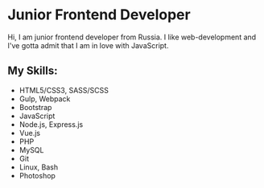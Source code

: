 # Junior Frontend Developer

Hi, I am junior frontend developer from Russia. I like web-development and I've gotta admit that I am in love with  JavaScript.

## My Skills: 

- HTML5/CSS3, SASS/SCSS
- Gulp, Webpack
- Bootstrap
- JavaScript
- Node.js, Express.js
- Vue.js
- PHP
- MySQL
- Git
- Linux, Bash
- Photoshop
